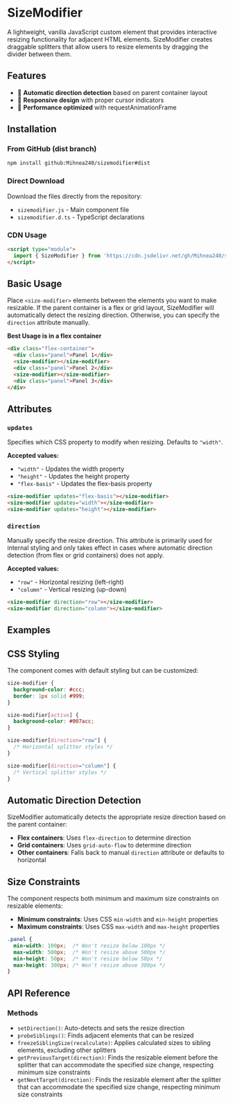 # SizeModifier

A lightweight, vanilla JavaScript custom element that provides interactive resizing functionality for adjacent HTML elements. SizeModifier creates draggable splitters that allow users to resize elements by dragging the divider between them.

## Features

- 🎨 **Automatic direction detection** based on parent container layout
- 📱 **Responsive design** with proper cursor indicators
- 🚀 **Performance optimized** with requestAnimationFrame

## Installation

### From GitHub (dist branch)
```bash
npm install github:Mihnea240/sizemodifier#dist
```

### Direct Download
Download the files directly from the repository:
- `sizemodifier.js` - Main component file
- `sizemodifier.d.ts` - TypeScript declarations

### CDN Usage
```html
<script type="module">
  import { SizeModifier } from 'https://cdn.jsdelivr.net/gh/Mihnea240/sizemodifier@dist/sizemodifier.js';
</script>
```



## Basic Usage

Place `<size-modifier>` elements between the elements you want to make resizable. If the parent container is a flex or grid layout, SizeModifier will automatically detect the resizing direction. Otherwise, you can specify the `direction` attribute manually.

**Best Usage is in a flex container**

```html
<div class="flex-container">
  <div class="panel">Panel 1</div>
  <size-modifier></size-modifier>
  <div class="panel">Panel 2</div>
  <size-modifier></size-modifier>
  <div class="panel">Panel 3</div>
</div>
```

## Attributes

### `updates`

Specifies which CSS property to modify when resizing. Defaults to `"width"`.

**Accepted values:**
- `"width"` - Updates the width property
- `"height"` - Updates the height property  
- `"flex-basis"` - Updates the flex-basis property

```html
<size-modifier updates="flex-basis"></size-modifier>
<size-modifier updates="width"></size-modifier>
<size-modifier updates="height"></size-modifier>
```

### `direction`

Manually specify the resize direction. This attribute is primarily used for internal styling and only takes effect in cases where automatic direction detection (from flex or grid containers) does not apply.

**Accepted values:**
- `"row"` - Horizontal resizing (left-right)
- `"column"` - Vertical resizing (up-down)

```html
<size-modifier direction="row"></size-modifier>
<size-modifier direction="column"></size-modifier>
```

## Examples


## CSS Styling

The component comes with default styling but can be customized:

```css
size-modifier {
  background-color: #ccc;
  border: 1px solid #999;
}

size-modifier[active] {
  background-color: #007acc;
}

size-modifier[direction="row"] {
  /* Horizontal splitter styles */
}

size-modifier[direction="column"] {
  /* Vertical splitter styles */
}
```

## Automatic Direction Detection

SizeModifier automatically detects the appropriate resize direction based on the parent container:

- **Flex containers**: Uses `flex-direction` to determine direction
- **Grid containers**: Uses `grid-auto-flow` to determine direction  
- **Other containers**: Falls back to manual `direction` attribute or defaults to horizontal

## Size Constraints

The component respects both minimum and maximum size constraints on resizable elements:

- **Minimum constraints**: Uses CSS `min-width` and `min-height` properties
- **Maximum constraints**: Uses CSS `max-width` and `max-height` properties

```css
.panel {
  min-width: 100px;  /* Won't resize below 100px */
  max-width: 500px;  /* Won't resize above 500px */
  min-height: 50px;  /* Won't resize below 50px */
  max-height: 300px; /* Won't resize above 300px */
}
```

## API Reference

### Methods

- `setDirection()`: Auto-detects and sets the resize direction
- `probeSiblings()`: Finds adjacent elements that can be resized
- `freezeSiblingSize(recalculate)`: Applies calculated sizes to sibling elements, excluding other splitters
- `getPreviousTarget(direction)`: Finds the resizable element before the splitter that can accommodate the specified size change, respecting minimum size constraints
- `getNextTarget(direction)`: Finds the resizable element after the splitter that can accommodate the specified size change, respecting minimum size constraints 
